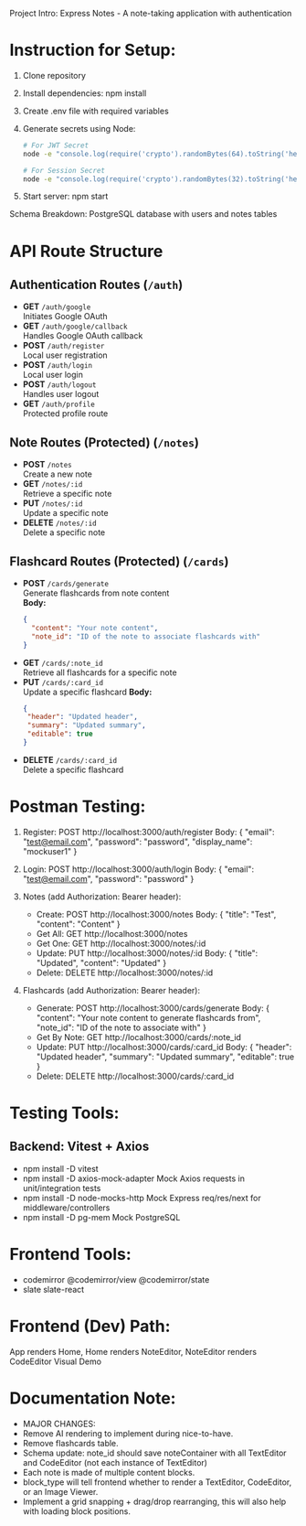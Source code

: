 Project Intro: Express Notes - A note-taking application with authentication

# Instruction for Setup:

1. Clone repository
2. Install dependencies: npm install
3. Create .env file with required variables
4. Generate secrets using Node:

   ```bash
   # For JWT Secret
   node -e "console.log(require('crypto').randomBytes(64).toString('hex'))"

   # For Session Secret
   node -e "console.log(require('crypto').randomBytes(32).toString('hex'))"
   ```

5. Start server: npm start

Schema Breakdown: PostgreSQL database with users and notes tables

# API Route Structure

## Authentication Routes (`/auth`)

- **GET** `/auth/google`  
  Initiates Google OAuth
- **GET** `/auth/google/callback`  
  Handles Google OAuth callback
- **POST** `/auth/register`  
  Local user registration
- **POST** `/auth/login`  
  Local user login
- **POST** `/auth/logout`  
  Handles user logout
- **GET** `/auth/profile`  
  Protected profile route

## Note Routes (Protected) (`/notes`)

- **POST** `/notes`  
  Create a new note
- **GET** `/notes/:id`  
  Retrieve a specific note
- **PUT** `/notes/:id`  
  Update a specific note
- **DELETE** `/notes/:id`  
  Delete a specific note

## Flashcard Routes (Protected) (`/cards`)

- **POST** `/cards/generate`  
  Generate flashcards from note content  
  **Body:**
  ```json
  {
    "content": "Your note content",
    "note_id": "ID of the note to associate flashcards with"
  }
  ```
- **GET** `/cards/:note_id`  
  Retrieve all flashcards for a specific note
- **PUT** `/cards/:card_id`  
   Update a specific flashcard
  **Body:**
  ```json
  {
   "header": "Updated header",
   "summary": "Updated summary",
   "editable": true
  }
  ```
- **DELETE** `/cards/:card_id`  
  Delete a specific flashcard


# Postman Testing:

1. Register: POST http://localhost:3000/auth/register
   Body: { "email": "test@email.com", "password": "password", "display_name": "mockuser1" }

2. Login: POST http://localhost:3000/auth/login
   Body: { "email": "test@email.com", "password": "password" }

3. Notes (add Authorization: Bearer <token> header):

   - Create: POST http://localhost:3000/notes
     Body: { "title": "Test", "content": "Content" }
   - Get All: GET http://localhost:3000/notes
   - Get One: GET http://localhost:3000/notes/:id
   - Update: PUT http://localhost:3000/notes/:id
     Body: { "title": "Updated", "content": "Updated" }
   - Delete: DELETE http://localhost:3000/notes/:id

4. Flashcards (add Authorization: Bearer <token> header):
   - Generate: POST http://localhost:3000/cards/generate
     Body: {
     "content": "Your note content to generate flashcards from",
     "note_id": "ID of the note to associate with"
     }
   - Get By Note: GET http://localhost:3000/cards/:note_id
   - Update: PUT http://localhost:3000/cards/:card_id
     Body: {
     "header": "Updated header",
     "summary": "Updated summary",
     "editable": true
     }
   - Delete: DELETE http://localhost:3000/cards/:card_id

# Testing Tools:
## Backend: Vitest + Axios
- npm install -D vitest
- npm install -D axios-mock-adapter
  Mock Axios requests in unit/integration tests
- npm install -D node-mocks-http
  Mock Express req/res/next for middleware/controllers
- npm install -D pg-mem
  Mock PostgreSQL

# Frontend Tools:
- codemirror @codemirror/view @codemirror/state
- slate slate-react

# Frontend (Dev) Path:
App renders Home, Home renders NoteEditor, NoteEditor renders CodeEditor
Visual Demo


# Documentation Note:
- MAJOR CHANGES: 
- Remove AI rendering to implement during nice-to-have.
- Remove flashcards table.
- Schema update: note_id should save noteContainer with all TextEditor and CodeEditor (not each instance of TextEditor)
- Each note is made of multiple content blocks. 
- block_type will tell frontend whether to render a TextEditor, CodeEditor, or an Image Viewer.
- Implement a grid snapping + drag/drop rearranging, this will also help with loading block positions. 